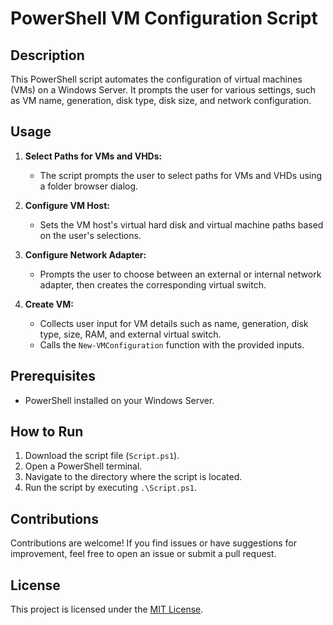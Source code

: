 # PowerShell VM Configuration Script

## Description

This PowerShell script automates the configuration of virtual machines (VMs) on a Windows Server. It prompts the user for various settings, such as VM name, generation, disk type, disk size, and network configuration.

## Usage

1. **Select Paths for VMs and VHDs:**
   - The script prompts the user to select paths for VMs and VHDs using a folder browser dialog.

2. **Configure VM Host:**
   - Sets the VM host's virtual hard disk and virtual machine paths based on the user's selections.

3. **Configure Network Adapter:**
   - Prompts the user to choose between an external or internal network adapter, then creates the corresponding virtual switch.

4. **Create VM:**
   - Collects user input for VM details such as name, generation, disk type, size, RAM, and external virtual switch.
   - Calls the `New-VMConfiguration` function with the provided inputs.

## Prerequisites

- PowerShell installed on your Windows Server.

## How to Run

1. Download the script file (`Script.ps1`).
2. Open a PowerShell terminal.
3. Navigate to the directory where the script is located.
4. Run the script by executing `.\Script.ps1`.

## Contributions

Contributions are welcome! If you find issues or have suggestions for improvement, feel free to open an issue or submit a pull request.

## License

This project is licensed under the [MIT License](LICENSE).
